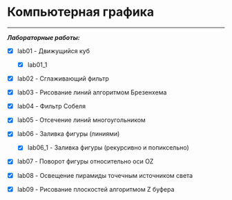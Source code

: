 # Компьютерная графика
***
***Лабораторные работы:***

- [X] lab01 - Движущийся куб
  - [X] lab01_1
- [X] lab02 - Сглаживающий фильтр
- [X] lab03 - Рисование линий алгоритмом Брезенхема
- [X] lab04 - Фильтр Собеля
- [X] lab05 - Отсечение линий многоугольником
- [X] lab06 - Заливка фигуры (линиями)
  - [X] lab06_1 - Заливка фигуры (рекурсивно и попиксельно)
- [X] lab07 - Поворот фигуры относительно оси OZ
- [X] lab08 - Освещение пирамиды точечным источником света
- [X] lab09 - Рисование плоскостей алгоритмом Z буфера

